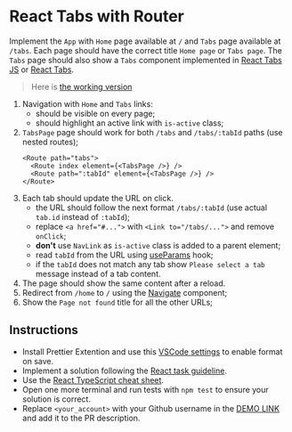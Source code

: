# React Tabs with Router

Implement the `App` with `Home` page available at `/` and `Tabs` page available
at `/tabs`. Each page should have the correct title `Home page` or `Tabs page`.
The `Tabs` page should also show a `Tabs` component implemented in [React Tabs JS](https://github.com/mate-academy/react_tabs-js#react-tabs-js)
or [React Tabs](https://github.com/mate-academy/react_tabs#react-tabs).

> Here is [the working version](https://mate-academy.github.io/react_tabs-with-router)

1. Navigation with `Home` and `Tabs` links:
   - should be visible on every page;
   - should highlight an active link with `is-active` class;
1. `TabsPage` page should work for both `/tabs` and `/tabs/:tabId` paths (use nested routes);
   ```tsx
   <Route path="tabs">
     <Route index element={<TabsPage />} />
     <Route path=":tabId" element={<TabsPage />} />
   </Route>
   ```
1. Each tab should update the URL on click.
   - the URL should follow the next format `/tabs/:tabId` (use actual `tab.id` instead of `:tabId`);
   - replace `<a href="#...">` with `<Link to="/tabs/...">` and remove `onClick`;
   - **don't** use `NavLink` as `is-active` class is added to a parent element;
   - read `tabId` from the URL using [useParams](https://reactrouter.com/en/main/hooks/use-params) hook;
   - if the `tabId` does not match any tab show `Please select a tab` message instead of a tab content.
1. The page should show the same content after a reload.
1. Redirect from `/home` to `/` using the [Navigate](https://reactrouter.com/en/main/components/navigate) component;
1. Show the `Page not found` title for all the other URLs;

## Instructions

- Install Prettier Extention and use this [VSCode settings](https://mate-academy.github.io/fe-program/tools/vscode/settings.json) to enable format on save.
- Implement a solution following the [React task guideline](https://github.com/mate-academy/react_task-guideline#react-tasks-guideline).
- Use the [React TypeScript cheat sheet](https://mate-academy.github.io/fe-program/js/extra/react-typescript).
- Open one more terminal and run tests with `npm test` to ensure your solution is correct.
- Replace `<your_account>` with your Github username in the [DEMO LINK](https://vitorhvieira.github.io/react_tabs-with-router/) and add it to the PR description.
